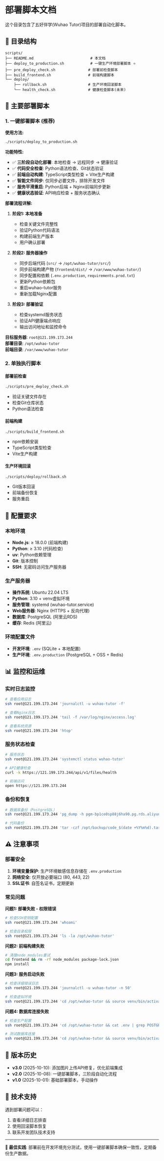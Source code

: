 # 部署脚本文档

这个目录包含了五好伴学(Wuhao Tutor)项目的部署自动化脚本。

## 📁 目录结构

```
scripts/
├── README.md                          # 本文档
├── deploy_to_production.sh            # 一键生产环境部署脚本 ⭐
├── pre_deploy_check.sh               # 部署前检查脚本
├── build_frontend.sh                 # 前端构建脚本
└── deploy/
    ├── rollback.sh                   # 生产环境回滚脚本
    └── health_check.sh               # 健康检查脚本(未来)
```

## 🚀 主要部署脚本

### 1. 一键部署脚本 (推荐)

**使用方法:**
```bash
./scripts/deploy_to_production.sh
```

**功能特性:**
- ✅ **三阶段自动化部署**: 本地检查 → 远程同步 → 健康验证
- ✅ **代码安全检查**: Python语法检查、Git状态验证
- ✅ **前端自动构建**: TypeScript类型检查 + Vite生产构建
- ✅ **智能文件同步**: 仅同步必要文件，排除开发文件
- ✅ **服务平滑重启**: Python后端 + Nginx前端同步更新
- ✅ **健康状态验证**: API响应检查 + 服务状态确认

**部署流程详解:**

1. **阶段1: 本地准备**
   - 检查关键文件完整性
   - 验证Python代码语法
   - 构建前端生产版本
   - 用户确认部署

2. **阶段2: 服务器操作** 
   - 同步后端代码 (`src/` → `/opt/wuhao-tutor/src/`)
   - 同步前端构建产物 (`frontend/dist/` → `/var/www/wuhao-tutor/`)
   - 同步配置和依赖 (`.env.production`, `requirements.prod.txt`)
   - 更新Python依赖包
   - 重启wuhao-tutor服务
   - 重新加载Nginx配置

3. **阶段3: 部署验证**
   - 检查systemd服务状态
   - 验证API健康端点响应
   - 输出访问地址和监控命令

**目标服务器**: `root@121.199.173.244`  
**部署目录**: `/opt/wuhao-tutor`  
**前端目录**: `/var/www/wuhao-tutor`

### 2. 单独执行脚本

#### 部署前检查
```bash
./scripts/pre_deploy_check.sh
```
- 验证关键文件存在
- 检查Git仓库状态
- Python语法检查

#### 前端构建
```bash  
./scripts/build_frontend.sh
```
- npm依赖安装
- TypeScript类型检查
- Vite生产构建

#### 生产环境回滚
```bash
./scripts/deploy/rollback.sh
```
- Git版本回滚
- 前端备份恢复
- 服务重启

## 🔧 配置要求

### 本地环境
- **Node.js**: ≥ 18.0.0 (前端构建)
- **Python**: ≥ 3.10 (代码检查)
- **uv**: Python依赖管理
- **Git**: 版本控制
- **SSH**: 无密码访问生产服务器

### 生产服务器
- **操作系统**: Ubuntu 22.04 LTS
- **Python**: 3.10 + venv虚拟环境
- **服务管理**: systemd (wuhao-tutor.service)
- **Web服务器**: Nginx (HTTPS + 反向代理)
- **数据库**: PostgreSQL (阿里云RDS)
- **缓存**: Redis (阿里云)

### 环境配置文件
- **开发环境**: `.env` (SQLite + 本地配置)
- **生产环境**: `.env.production` (PostgreSQL + OSS + Redis)

## 📊 监控和运维

### 实时日志监控
```bash
# 查看应用日志
ssh root@121.199.173.244 'journalctl -u wuhao-tutor -f'

# 查看Nginx日志  
ssh root@121.199.173.244 'tail -f /var/log/nginx/access.log'

# 查看系统资源
ssh root@121.199.173.244 'htop'
```

### 服务状态检查
```bash
# 服务状态
ssh root@121.199.173.244 'systemctl status wuhao-tutor'

# API健康检查
curl -k https://121.199.173.244/api/v1/files/health

# 前端访问
open https://121.199.173.244
```

### 备份和恢复
```bash
# 数据库备份（PostgreSQL）
ssh root@121.199.173.244 'pg_dump -h pgm-bp1ce0sp88j6ha90.pg.rds.aliyuncs.com -U horsdu_ma wuhao_tutor > backup_$(date +%Y%m%d).sql'

# 代码备份
ssh root@121.199.173.244 'tar -czf /opt/backup/code_$(date +%Y%m%d).tar.gz /opt/wuhao-tutor'
```

## ⚠️ 注意事项

### 部署安全
1. **环境变量保护**: 生产环境敏感信息存储在 `.env.production`
2. **网络安全**: 仅开放必要端口 (80, 443, 22)
3. **SSL证书**: 自签名证书，定期更新

### 常见问题

**问题1: 部署失败 - 权限错误**
```bash
# 检查SSH密钥配置
ssh root@121.199.173.244 'whoami'

# 检查目录权限
ssh root@121.199.173.244 'ls -la /opt/wuhao-tutor'
```

**问题2: 前端构建失败**
```bash
# 清理node_modules重试
cd frontend && rm -rf node_modules package-lock.json
npm install
```

**问题3: 服务启动失败**
```bash
# 检查详细错误日志
ssh root@121.199.173.244 'journalctl -u wuhao-tutor -n 50'

# 检查虚拟环境
ssh root@121.199.173.244 'cd /opt/wuhao-tutor && source venv/bin/activate && python -c "import sys; print(sys.version)"'
```

**问题4: 数据库连接失败**
```bash
# 检查生产配置
ssh root@121.199.173.244 'cd /opt/wuhao-tutor && cat .env | grep POSTGRES'

# 测试数据库连接
ssh root@121.199.173.244 'cd /opt/wuhao-tutor && source venv/bin/activate && python -c "from src.core.database import engine; print(\"DB OK\")"'
```

## 🔄 版本历史

- **v3.0** (2025-10-10): 添加图片上传API修复，优化前端集成
- **v2.0** (2025-10-08): 一键部署脚本，三阶段自动化流程
- **v1.0** (2025-10-01): 基础部署脚本，手动操作

## 📧 技术支持

遇到部署问题可以：
1. 查看详细日志排查
2. 使用回滚脚本恢复
3. 联系开发团队技术支持

---

**🌟 最佳实践**: 部署前在开发环境充分测试，使用一键部署脚本确保一致性，定期备份生产数据。